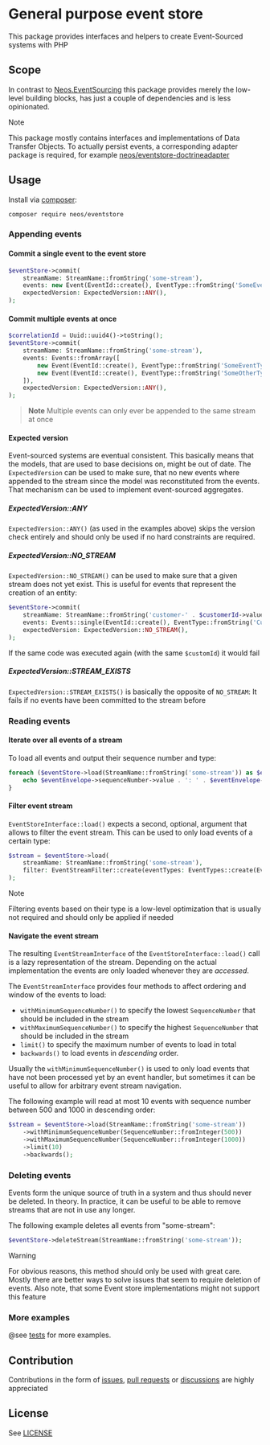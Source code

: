 # General purpose event store

This package provides interfaces and helpers to create Event-Sourced systems with PHP

## Scope

In contrast to [Neos.EventSourcing](https://github.com/neos/Neos.EventSourcing) this package provides merely the low-level
building blocks, has just a couple of dependencies and is less opinionated.

> [!NOTE]
> This package mostly contains interfaces and implementations of Data Transfer Objects. To actually persist events,
> a corresponding adapter package is required, for example [neos/eventstore-doctrineadapter](https://github.com/neos/eventstore-doctrineadapter)

## Usage

Install via [composer](https://getcomposer.org):

```shell
composer require neos/eventstore
```

### Appending events

#### Commit a single event to the event store

```php
$eventStore->commit(
    streamName: StreamName::fromString('some-stream'),
    events: new Event(EventId::create(), EventType::fromString('SomeEventType'), EventData::fromString('{"foo": "bar"}')),
    expectedVersion: ExpectedVersion::ANY(),
);
```

#### Commit multiple events at once

```php
$correlationId = Uuid::uuid4()->toString();
$eventStore->commit(
    streamName: StreamName::fromString('some-stream'),
    events: Events::fromArray([
        new Event(EventId::create(), EventType::fromString('SomeEventType'), EventData::fromString('foo'), correlationId: $correlationId),
        new Event(EventId::create(), EventType::fromString('SomeOtherType'), EventData::fromString('bar'), correlationId: $correlationId])),
    ]),
    expectedVersion: ExpectedVersion::ANY(),
);
```

> **Note**
> Multiple events can only ever be appended to the same stream at once

#### Expected version

Event-sourced systems are eventual consistent. This basically means that the models, that are used to base decisions on, might be out of date.
The `ExpectedVersion` can be used to make sure, that no new events where appended to the stream since the model was reconstituted from the events.
That mechanism can be used to implement event-sourced aggregates.

##### ExpectedVersion::ANY

`ExpectedVersion::ANY()` (as used in the examples above) skips the version check entirely and should only be used if no hard constraints are required.

##### ExpectedVersion::NO_STREAM

`ExpectedVersion::NO_STREAM()` can be used to make sure that a given stream does not yet exist.
This is useful for events that represent the creation of an entity:

```php
$eventStore->commit(
    streamName: StreamName::fromString('customer-' . $customerId->value),
    events: Events::single(EventId::create(), EventType::fromString('CustomerHasSignedUp'), EventData::fromString($customerData->toJson()), EventMetadata::none()),
    expectedVersion: ExpectedVersion::NO_STREAM(),
);
```

If the same code was executed again (with the same `$customId`) it would fail

##### ExpectedVersion::STREAM_EXISTS

`ExpectedVersion::STREAM_EXISTS()` is basically the opposite of `NO_STREAM`: It fails if no events have been committed to the stream before

### Reading events

#### Iterate over all events of a stream

To load all events and output their sequence number and type:

```php
foreach ($eventStore->load(StreamName::fromString('some-stream')) as $eventEnvelope) {
    echo $eventEnvelope->sequenceNumber->value . ': ' . $eventEnvelope->event->type->value . PHP_EOL;
}
```

#### Filter event stream

`EventStoreInterface::load()` expects a second, optional, argument that allows to filter the event stream.
This can be used to only load events of a certain type:

```php
$stream = $eventStore->load(
    streamName: StreamName::fromString('some-stream'),
    filter: EventStreamFilter::create(eventTypes: EventTypes::create(EventType::fromString('SomeEventType')))
);
```

> [!NOTE]
> Filtering events based on their type is a low-level optimization that is usually not required and should only be applied if needed

#### Navigate the event stream

The resulting `EventStreamInterface` of the `EventStoreInterface::load()` call is a lazy representation of the stream.
Depending on the actual implementation the events are only loaded whenever they are *accessed*.

The `EventStreamInterface` provides four methods to affect ordering and window of the events to load:

* `withMinimumSequenceNumber()` to specify the lowest `SequenceNumber` that should be included in the stream
* `withMaximumSequenceNumber()` to specify the highest `SequenceNumber` that should be included in the stream
* `limit()` to specify the maximum number of events to load in total
* `backwards()` to load events in *descending* order.

Usually the `withMinimumSequenceNumber()` is used to only load events that have not been processed yet by an event handler,
but sometimes it can be useful to allow for arbitrary event stream navigation.

The following example will read at most 10 events with sequence number between 500 and 1000 in descending order:

```php
$stream = $eventStore->load(StreamName::fromString('some-stream'))
    ->withMinimumSequenceNumber(SequenceNumber::fromInteger(500))
    ->withMaximumSequenceNumber(SequenceNumber::fromInteger(1000))
    ->limit(10)
    ->backwards();
```

### Deleting events

Events form the unique source of truth in a system and thus should never be deleted.
In theory.
In practice, it can be useful to be able to remove streams that are not in use any longer.

The following example deletes all events from "some-stream":

```php
$eventStore->deleteStream(StreamName::fromString('some-stream'));
```

> [!WARNING]
> For obvious reasons, this method should only be used with great care.
> Mostly there are better ways to solve issues that seem to require deletion of events.
> Also note, that some Event store implementations might not support this feature

### More examples

@see [tests](tests) for more examples.

## Contribution

Contributions in the form of [issues](https://github.com/neos/eventstore/issues), [pull requests](https://github.com/neos/eventstore/pulls) or [discussions](https://github.com/neos/eventstore/discussions) are highly appreciated

## License

See [LICENSE](./LICENSE)
